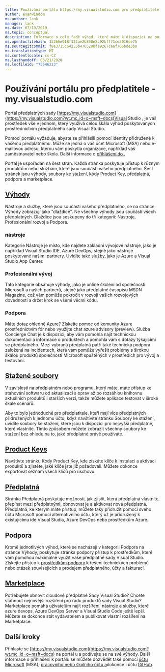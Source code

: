 ```yaml
---
title: Používání portálu https://my.visualstudio.com pro předplatitele - | Dokumenty společnosti Microsoft
author: evanwindom
ms.author: lank
manager: lank
ms.date: 07/19/2019
ms.topic: conceptual
description: Informace o celé řadě výhod, které máte k dispozici na portálu předplatných Sady Visual Studio
ms.openlocfilehash: 13266e018f122ae2b890e8c92bff71ce3016de75
ms.sourcegitcommit: f8e3715c64255b476520bfa9267ceaf766bde3b0
ms.translationtype: MT
ms.contentlocale: cs-CZ
ms.lasthandoff: 03/21/2020
ms.locfileid: "75546223"
---
```

# <a name="using-the-subscriber-portal---myvisualstudiocom"></a>Používání portálu pro předplatitele - my.visualstudio.com

Portál předplatných sady [https://my.visualstudio.com](https://my.visualstudio.com?wt.mc_id=o~msft~docs)Visual Studio , je váš prostředek vše v jednom, který využívá celou škálu výhod poskytovaných prostřednictvím předplatného sady Visual Studio.

Pomocí portálu vyžaduje, abyste se přihlásili pomocí identity přidružené k vašemu předplatnému.  Může se jedná o váš účet Microsoft (MSA) nebo e-mailovou adresu, kterou vám poskytla organizace, například váš zaměstnavatel nebo škola.  Další informace o [přihlášení do .](signing-in.md)

Portál je uspořádán na šest stran.  Každá stránka poskytuje přístup k různým produktům nebo službám, které jsou součástí vašeho předplatného.  Šest stránek jsou výhody, soubory ke stažení, kódy Product Key, předplatná, podpora a marketplace.

## <a name="benefits"></a>[Výhody](https://my.visualstudio.com/benefits?wt.mc_id=o~msft~docs)
Nástroje a služby, které jsou součástí vašeho předplatného, se na stránce Výhody zobrazují jako "dlaždice".  Ne všechny výhody jsou součástí všech předplatných. Dlaždice jsou seskupeny do tří kategorií: Nástroje, Profesionální rozvoj a Podpora.  

### <a name="tools"></a>nástroje
Kategorie Nástroje je místo, kde najdete základní vývojové nástroje, jako je například Visual Studio IDE, Azure DevOps, stejně jako nástroje poskytované našimi partnery.  Uvidíte také služby, jako je Azure a Visual Studio App Center.

### <a name="professional-development"></a>Profesionální vývoj
Tato kategorie obsahuje výhody, jako je online školení od společnosti Microsoft a našich partnerů, stejně jako předplatné časopisu MSDN Magazine, což vám pomůže pokročit v rozvoji vašich rozvojových dovedností a držet krok se všemi věcmi kódu.

### <a name="support"></a>Podpora
Máte dotaz ohledně Azure?  Získejte pomoc od komunity Azure prostřednictvím fór nebo využijte chat azure advisory (preview).  Služba Concierge Chat je k dispozici, aby vám pomohla najít technickou dokumentaci a informace o produktech a pomohla vám s dotazy týkajícími se předplatného.  Mezi vybraná předplatná patří také technická podpora založená na incidentech, která vám pomůže vyřešit problémy s širokou škálou produktů společnosti Microsoft spuštěných v prostředích pro vývoj a testování.

## <a name="downloads"></a>[Stažené soubory](https://my.visualstudio.com/downloads?wt.mc_id=o~msft~docs)
V závislosti na předplatném nebo programu, který máte, máte přístup ke stahování softwaru od aktualizací a oprav až po rozsáhlou knihovnu aktuálních produktů i starších verzí, takže můžete aplikace testovat v široké škále scénářů.

Aby to bylo jednoduché pro předplatitele, kteří mají více předplatných přidružených k jednomu účtu, když navštívíte stránku Soubory ke stažení, uvidíte soubory ke stažení, které jsou k dispozici pro nejvyšší předplatné, které vlastníte.  Tímto způsobem můžete zobrazit všechny soubory ke stažení bez ohledu na to, jaké předplatné právě používáte.

## <a name="product-keys"></a>[Product Keys](https://my.visualstudio.com/productkeys?wt.mc_id=o~msft~docs)
Navštivte stránku Kódy Product Key, kde získáte klíče k instalaci a aktivaci produktů a zjistěte, jaké klíče jste již požadovali.  Můžete dokonce exportovat seznam všech klíčů pro úschovu.

## <a name="subscriptions"></a>[Předplatná](https://my.visualstudio.com/subscriptions?wt.mc_id=o~msft~docs)
Stránka Předplatná poskytuje možnosti, jak zjistit, která předplatná vlastníte, přepínat mezi předplatnými, obnovovat je a aktivovat nová předplatná. Předplatná, ke kterým máte přístup, můžete taky přidružit pomocí svého účtu Microsoft pomocí alternativního účtu, který už je přidružený k existujícímu ide Visual Studia, Azure DevOps nebo prostředkům Azure.

## <a name="support"></a>Podpora

Kromě jednotlivých výhod, které se nacházejí v kategorii Podpora na stránce Výhody, poskytuje stránka podpory přístup k prostředkům, které vám pomohou maximálně využít vaše předplatné sady Visual Studio. Získejte přístup k [prostředkům podpory](https://visualstudio.microsoft.com/subscriptions/support/) k řešení technických problémů nebo otázek souvisejících s prodejem předplatného, účty a fakturací.

## <a name="marketplace"></a>[Marketplace](https://marketplace.visualstudio.com/)

Potřebujete obnovit cloudové předplatné Sady Visual Studio?  Chcete stáhnout nejnovější rozšíření pro řadu produktů sady Visual Studio?  Marketplace pomáhá uživatelům najít rozšíření, nástroje a služby, které azure devops, Azure DevOps Server a Visual Studio Code ještě lepší. Můžete se dokonce stát vydavatelem a publikovat vlastní rozšíření na Marketplace.

## <a name="next-steps"></a>Další kroky
Přihlaste se [https://my.visualstudio.com](https://my.visualstudio.com?wt.mc_id=o~msft~docs) na portál u a podívejte se na své výhody.  Další informace o přihlášení k portálu se můžete dozvědět také pomocí [účtu Microsoft](sign-in-msa.md) (MSA), [pracovního nebo školního účtu a](sign-in-work.md)dokonce i účtu [GitHub](sign-in-github.md). 